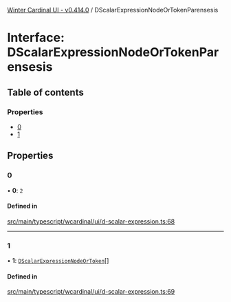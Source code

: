 [Winter Cardinal UI - v0.414.0](../index.md) / DScalarExpressionNodeOrTokenParensesis

# Interface: DScalarExpressionNodeOrTokenParensesis

## Table of contents

### Properties

- [0](DScalarExpressionNodeOrTokenParensesis.md#0)
- [1](DScalarExpressionNodeOrTokenParensesis.md#1)

## Properties

### 0

• **0**: ``2``

#### Defined in

[src/main/typescript/wcardinal/ui/d-scalar-expression.ts:68](https://github.com/winter-cardinal/winter-cardinal-ui/blob/v0.414.0/src/main/typescript/wcardinal/ui/d-scalar-expression.ts#L68)

___

### 1

• **1**: [`DScalarExpressionNodeOrToken`](../index.md#dscalarexpressionnodeortoken)[]

#### Defined in

[src/main/typescript/wcardinal/ui/d-scalar-expression.ts:69](https://github.com/winter-cardinal/winter-cardinal-ui/blob/v0.414.0/src/main/typescript/wcardinal/ui/d-scalar-expression.ts#L69)

